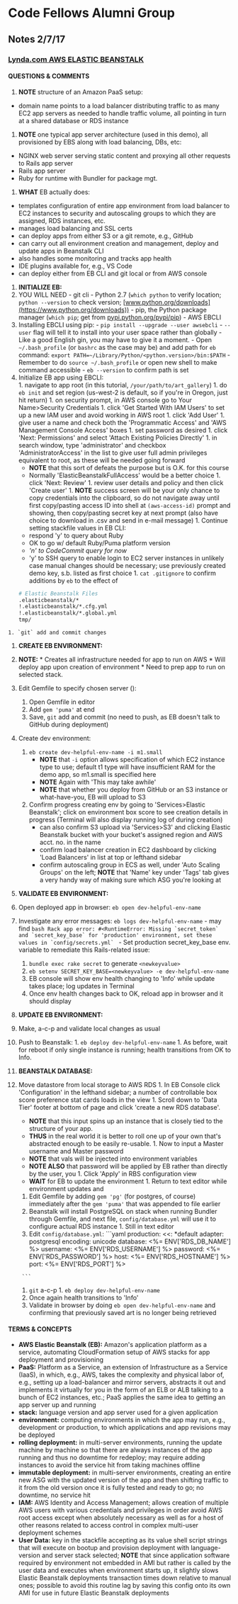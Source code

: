 # Code Fellows Alumni Group
## Notes 2/7/17

### [Lynda.com AWS ELASTIC BEANSTALK](https://www.lynda.com/Amazon-Web-Services-tutorials/Understand-Elastic-Beanstalk/502654/566935-4.html?srchtrk=index%3a5%0alinktypeid%3a2%0aq%3aaws%0apage%3a1%0as%3arelevance%0asa%3atrue%0aproducttypeid%3a2)

#### QUESTIONS & COMMENTS
1. **NOTE** structure of an Amazon PaaS setup:
  - domain name points to a load balancer distributing traffic to as many EC2 app servers as needed to handle traffic volume, all pointing in turn at a shared database or RDS instance
1. **NOTE** one typical app server architecture (used in this demo), all provisioned by EBS along with load balancing, DBs, etc:
  - NGINX web server serving static content and proxying all other requests to Rails app server 
  - Rails app server
  - Ruby for runtime with Bundler for package mgt.
1. **WHAT** EB actually does:
  - templates configuration of entire app environment from load balancer to EC2 instances to security and autoscaling groups to which they are assigned, RDS instances, etc.
  - manages load balancing and SSL certs
  - can deploy apps from either S3 or a git remote, e.g., GitHub
  - can carry out all environment creation and management, deploy and update apps in Beanstalk CLI
  - also handles some monitoring and tracks app health
  - IDE plugins available for, e.g., VS Code
  - can deploy either from EB CLI and git local or from AWS console
1. **INITIALIZE EB:**
  1. YOU WILL NEED 
    - git cli 
    - Python 2.7 (`which python` to verify location; `python --version` to check version; [www.python.org/downloads](https://www.python.org/downloads))
    - pip, the Python package manager (`which pip`; get from [pypi.python.org/pypi/pip](https:pypi.python.org/pypi/pip))
    - AWS EBCLI
  1. Installing EBCLI using pip:
    - `pip install --upgrade --user awsebcli` 
    - `--user` flag will tell it to install into your user space rather than globally 
    - Like a good English gin, you may have to give it a moment.
    - Open `~/.bash_profile` (or `bashrc` as the case may be) and add path for `eb` command:
      `export PATH=~/Library/Python/<python.version>/bin:$PATH`
    - Remember to do `source ~/.bash_profile` or open new shell to make command accessible
    - `eb --version` to confirm path is set
  1. Initialize EB app using EBCLI:  
    1. navigate to app root (in this tutorial, `/your/path/to/art_gallery`) 
    1. do `eb init` and set region (us-west-2 is default, so if you're in Oregon, just hit return)
    1. on security prompt, in AWS console go to Your Name>Security Credentials
    1. click 'Get Started With IAM Users' to set up a new IAM user and avoid working in AWS root
    1. click 'Add User'
    1. give user a name and check both the 'Programmatic Access' and 'AWS Management Console Access' boxes
    1. set password as desired
    1. click 'Next:  Permissions' and select 'Attach Existing Policies Directly'
    1. in search window, type 'administrator' and checkbox 'AdministratorAccess' in the list to give user full admin privileges equivalent to root, as these will be needed going forward
        - **NOTE** that this sort of defeats the purpose but is O.K. for this course
        - Normally 'ElasticBeanstalkFullAccess' would be a better choice
    1. click 'Next: Review'
    1. review user details and policy and then click 'Create user'
    1. **NOTE** success screen will be your only chance to copy credentials into the clipboard, so do not navigate away until first copy/pasting access ID into shell at `(aws-access-id)` prompt and showing, then copy/pasting secret key at next prompt (also have choice to download in .csv and send in e-mail message)
    1. Continue setting stackfile values in EB CLI: 
        - respond 'y' to query about Ruby
        - OK to go w/ default Ruby/Puma platform version
        - *'n' to CodeCommit query for now*
        - 'y' to SSH query to enable login to EC2 server instances in unlikely case manual changes should be necessary; use previously created demo key, s.b. listed as first choice
    1. `cat .gitignore` to confirm additions by `eb` to the effect of
        ```bash 
        # Elastic Beanstalk Files
        .elasticbeanstalk/*
        !.elasticbeanstalk/*.cfg.yml
        !.elasticbeanstalk/*.global.yml
        tmp/
        ```
    1. `git` add and commit changes
1. **CREATE EB ENVIRONMENT:**
  1. **NOTE:**
    * Creates all infrastructure needed for app to run on AWS
    * Will deploy app upon creation of environment 
    * Need to prep app to run on selected stack.  
  1. Edit Gemfile to specify chosen server ():
      1. Open Gemfile in editor
      1. Add `gem 'puma'` at end
      1. Save, `git` add and commit (no need to push, as EB doesn't talk to GitHub during deployment)
  1. Create dev environment:
      1. `eb create dev-helpful-env-name -i m1.small`
          * **NOTE** that `-i` option allows specification of which EC2 instance type to use; default t1 type will have insufficient RAM for the demo app, so m1.small is specified here
          * **NOTE** Again with 'This may take awhile'
          * **NOTE** that whether you deploy from GitHub or an S3 instance or what-have-you, EB will upload to S3
      1. Confirm progress creating env by going to 'Services>Elastic Beanstalk'; click on environment box score to see creation details in progress (Terminal will also display running log of during creation)
          - can also confirm S3 upload via 'Services>S3' and clicking Elastic Beanstalk bucket with your bucket's assigned region and AWS acct. no. in the name
          - confirm load balancer creation in EC2 dashboard by clicking 'Load Balancers' in list at top or lefthand sidebar
          - confirm autoscaling group in ECS as well, under 'Auto Scaling Groups' on the left; **NOTE** that 'Name' key under 'Tags' tab gives a very handy way of making sure which ASG you're looking at 
1. **VALIDATE EB ENVIRONMENT:**
  1. Open deployed app in browser:  `eb open dev-helpful-env-name`
  1. Investigate any error messages: `eb logs dev-helpful-env-name`
    - may find 
    ```bash
    Rack app error: #<RuntimeError: Missing `secret_token` and `secret_key_base` for
    'production' environment, set these values in `config/secrets.yml`
    ```
    - Set production secret_key_base env. variable to remediate this Rails-related issue:
      1. `bundle exec rake secret` to generate `<newkeyvalue>`
      1. `eb setenv SECRET_KEY_BASE=<newkeyvalue> -e dev-helpful-env-name`
      1. EB console will show env health changing to 'Info' while update takes place; log updates in Terminal 
      1. Once env health changes back to OK, reload app in browser and it should display  
1. **UPDATE EB ENVIRONMENT:**
  1. Make, a-c-p and validate local changes as usual
  1. Push to Beanstalk:
    1. `eb deploy dev-helpful-env-name`
    1. As before, wait for reboot if only single instance is running; health transitions from OK to Info.
1. **BEANSTALK DATABASE:**
  1. Move datastore from local storage to AWS RDS
    1. In EB Console click 'Configuration' in the lefthand sidebar; a number of controllable box score preference stat cards loads in the view 
    1. Scroll down to 'Data Tier' footer at bottom of page and click 'create a new RDS database'.
        - **NOTE** that this input spins up an instance that is closely tied to the structure of your app.
        - **THUS** in the real world it is better to roll one up of your own that's abstracted enough to be easily re-usable.
    1. Now to input a Master username and Master password 
        - **NOTE** that vals will be injected into environment variables
        - **NOTE ALSO** that password will be applied by EB rather than directly by the user, you 
    1. Click 'Apply' in RBS configuration view
        - **WAIT** for EB to update the environment 
    1. Return to text editor while environment updates and 
        1. Edit Gemfile by adding `gem 'pg'` (for postgres, of course) immediately after the `gem 'puma'` that was appended to file earlier
        1. Beanstalk will install PostgreSQL on stack when running Bundler through Gemfile, and next file, `config/database.yml` will use it to configure actual RDS instance 
    1. Still in text editor 
        1. Edit `config/database.yml`: 
          ```yaml
          production:
            <<: *default
            adapter: postgresql
            encoding: unicode
            database: <%= ENV['RDS_DB_NAME'] %>
            username: <%= ENV['RDS_USERNAME'] %>
            password: <%= ENV['RDS_PASSWORD'] %>
            host: <%= ENV['RDS_HOSTNAME'] %>
            port: <%= ENV['RDS_PORT'] %>
          
          ```
        1. `git` a-c-p
    1. `eb deploy dev-helpful-env-name`
      1. Once again health transitions to 'Info'
      1. Validate in browser by doing `eb open dev-helpful-env-name` and confirming that previously saved art is no longer being retrieved

#### TERMS & CONCEPTS
  * **AWS Elastic Beanstalk (EB):**  Amazon's application platform as a service, automating CloudFormation setup of AWS stacks for app deployment and provisioning
  * **PaaS:**  Platform as a Service, an extension of Infrastructure as a Service (IaaS), in which, e.g., AWS, takes the complexity and physical labor of, e.g., setting up a load-balancer and mirror servers, abstracts it out and implements it virtually for you in the form of an ELB or ALB talking to a bunch of EC2 instances, etc.; PaaS applies the same idea to getting an app server up and running
  * **stack:**  language version and app server used for a given application
  * **environment:** computing environments in which the app may run, e.g., development or production, to which applications and app revisions may be deployed
  * **rolling deployment:** in multi-server environments, running the update machine by machine so that there are always instances of the app running and thus no downtime for redeploy; may require adding instances to avoid the service hit from taking machines offline
  * **immutable deployment:** in multi-server environments, creating an entire new ASG with the updated version of the app and then shifting traffic to it from the old version once it is fully tested and ready to go; no downtime, no service hit
  * **IAM:** AWS Identity and Access Management; allows creation of multiple AWS users with various credentials and privileges in order avoid AWS root access except when absolutely necessary as well as for a host of other reasons related to access control in complex multi-user deployment schemes
  * **User Data:** key in the stackfile accepting as its value shell script strings that will execute on bootup and provision deployment with language-version and server stack selected; **NOTE** that since application software required by environment not embedded in AMI but rather is called by the user data and executes when environment starts up, it slightly slows Elastic Beanstalk deployments transaction times down relative to manual ones; possible to avoid this routine lag by saving this config onto its own AMI for use in future Elastic Beanstalk deployments


